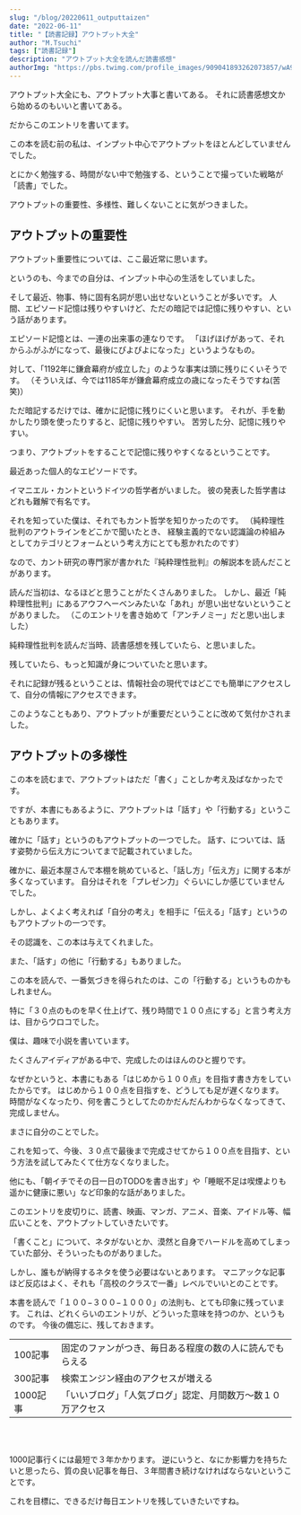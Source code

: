 ```yaml
---
slug: "/blog/20220611_outputtaizen"
date: "2022-06-11"
title: "【読書記録】アウトプット大全"
author: "M.Tsuchi"
tags: ["読書記録"]
description: "アウトプット大全を読んだ読書感想"
authorImg: "https://pbs.twimg.com/profile_images/909041893262073857/wA9x-YLq_400x400.jpg"
---
```


アウトプット大全にも、アウトプット大事と書いてある。
それに読書感想文から始めるのもいいと書いてある。

だからこのエントリを書いてます。


<!--
ビフォー
この本を読む前の私は{}でした。
-->
この本を読む前の私は、インプット中心でアウトプットをほとんどしていませんでした。

とにかく勉強する、時間がない中で勉強する、ということで撮っていた戦略が「読書」でした。

<!-- 読んだ本の内容を実行に移すこともありましたが、それはほんの一部です。 -->

<!--
気づき
この本を読んで私は{}について気が付きました
-->
アウトプットの重要性、多様性、難しくないことに気がつきました。


## アウトプットの重要性
アウトプット重要性については、ここ最近常に思います。

というのも、今までの自分は、インプット中心の生活をしていました。

そして最近、物事、特に固有名詞が思い出せないということが多いです。
人間、エピソード記憶は残りやすいけど、ただの暗記では記憶に残りやすい、という話があります。

エピソード記憶とは、一連の出来事の連なりです。
「ほげほげがあって、それからふがふがになって、最後にぴよぴよになった」というようなもの。

対して、「1192年に鎌倉幕府が成立した」のような事実は頭に残りにくいそうです。
（そういえば、今では1185年が鎌倉幕府成立の歳になったそうですね(苦笑)）

ただ暗記するだけでは、確かに記憶に残りにくいと思います。
それが、手を動かしたり頭を使ったりすると、記憶に残りやすい。
苦労した分、記憶に残りやすい。

つまり、アウトプットをすることで記憶に残りやすくなるということです。

最近あった個人的なエピソードです。

イマニエル・カントというドイツの哲学者がいました。
彼の発表した哲学書はどれも難解で有名です。

それを知っていた僕は、それでもカント哲学を知りかったのです。
（純粋理性批判のアウトラインをどこかで聞いたとき、
経験主義的でない認識論の枠組みとしてカテゴリとフォームという考え方にとても惹かれたのです）

なので、カント研究の専門家が書かれた『純粋理性批判』の解説本を読んだことがあります。

読んだ当初は、なるほどと思うことがたくさんありました。
しかし、最近「純粋理性批判」にあるアウフヘーベンみたいな「あれ」が思い出せないということがありました。
（このエントリを書き始めて「アンチノミー」だと思い出しました）

純粋理性批判を読んだ当時、読書感想を残していたら、と思いました。

残していたら、もっと知識が身についていたと思います。

それに記録が残るということは、情報社会の現代ではどこでも簡単にアクセスして、自分の情報にアクセスできます。

このようなこともあり、アウトプットが重要だということに改めて気付かされました。

## アウトプットの多様性

この本を読むまで、アウトプットはただ「書く」ことしか考え及ばなかったです。

ですが、本書にもあるように、アウトプットは「話す」や「行動する」ということもあります。

確かに「話す」というのもアウトプットの一つでした。
話す、については、話す姿勢から伝え方についてまで記載されていました。

確かに、最近本屋さんで本棚を眺めていると、「話し方」「伝え方」に関する本が多くなっています。
自分はそれを「プレゼン力」ぐらいにしか感じていませんでした。

しかし、よくよく考えれば「自分の考え」を相手に「伝える」「話す」というのもアウトプットの一つです。

その認識を、この本は与えてくれました。

また、「話す」の他に「行動する」もありました。

この本を読んで、一番気づきを得られたのは、この「行動する」というものかもしれません。

特に「３０点のものを早く仕上げて、残り時間で１００点にする」と言う考え方は、目からウロコでした。

僕は、趣味で小説を書いています。

たくさんアイディアがある中で、完成したのはほんのひと握りです。

なぜかというと、本書にもある「はじめから１００点」を目指す書き方をしていたからです。
はじめから１００点を目指すを、どうしても足が遅くなります。
時間がなくなったり、何を書こうとしてたのかだんだんわからなくなってきて、完成しません。

まさに自分のことでした。

これを知って、今後、３０点で最後まで完成させてから１００点を目指す、という方法を試してみたくて仕方なくなりました。

他にも、「朝イチでその日一日のTODOを書き出す」や「睡眠不足は喫煙よりも遥かに健康に悪い」など印象的な話がありました。


<!--
話す、書く、行動する。


眠ることの重要性。確かに、睡眠時間が少ないと翌日のパフォーマンスが低いことに気が付かされた。

高校のクラスで一番のレベルでいい。

100−300−1000
-->


<!--
TODO
今後、{}を実行していきたいと思います。
-->

このエントリを皮切りに、読書、映画、マンガ、アニメ、音楽、アイドル等、幅広いことを、アウトプットしていきたいです。

「書くこと」について、ネタがないとか、漠然と自身でハードルを高めてしまっていた部分、そういったものがありました。

しかし、誰もが納得するネタを使う必要はないとあります。
マニアックな記事ほど反応はよく、それも「高校のクラスで一番」レベルでいいとのことです。

本書を読んで「１００−３００−１０００」の法則も、とても印象に残っています。
これは、どれくらいのエントリが、どういった意味を持つのか、というものです。
今後の備忘に、残しておきます。

|          |                                                           |
|:---------|:----------------------------------------------------------|
| 100記事  | 固定のファンがつき、毎日ある程度の数の人に読んでもらえる     |
| 300記事  | 検索エンジン経由のアクセスが増える                          |
| 1000記事 | 「いいブログ」「人気ブログ」認定、月間数万〜数１０万アクセス |

<br>
<br>

1000記事行くには最短で３年かかります。
逆にいうと、なにか影響力を持ちたいと思ったら、質の良い記事を毎日、３年間書き続けなければならないということです。

これを目標に、できるだけ毎日エントリを残していきたいですね。



